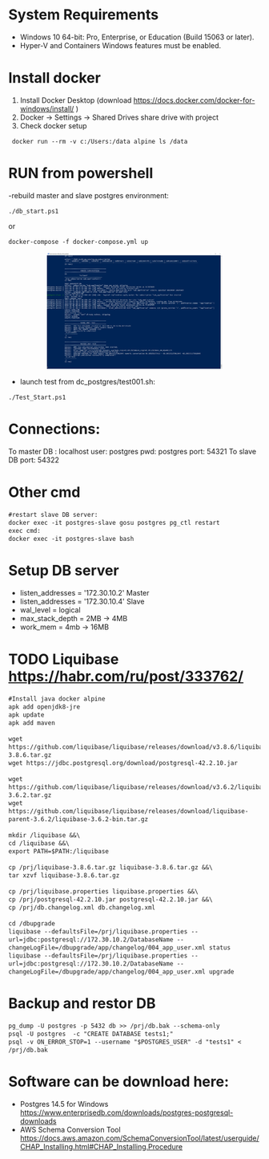# System Requirements
- Windows 10 64-bit: Pro, Enterprise, or Education (Build 15063 or later).
- Hyper-V and Containers Windows features must be enabled.
	
# Install docker 
1. Install Docker Desktop (download https://docs.docker.com/docker-for-windows/install/ )
2. Docker -> Settings -> Shared Drives   share drive with project
3. Check docker setup
```
 docker run --rm -v c:/Users:/data alpine ls /data
```
 
# RUN from powershell
-rebuild master and slave postgres environment:
```
./db_start.ps1    
```
or 
```
docker-compose -f docker-compose.yml up   
```
<p align="center">
  <img src="./doc/img/testlog.jpg" width="350" alt="accessibility text">
</p>

- launch test from dc_postgres/test001.sh:
```
./Test_Start.ps1
```

# Connections:
To master DB :
		localhost
user: 	postgres
pwd: 	postgres
port: 	54321
To slave DB
port:   54322


# Other cmd
```
#restart slave DB server:
docker exec -it postgres-slave gosu postgres pg_ctl restart
exec cmd:
docker exec -it postgres-slave bash
```

# Setup DB server
- listen_addresses = '172.30.10.2' Master
- listen_addresses = '172.30.10.4' Slave
- wal_level = logical	
- max_stack_depth = 2MB -> 4MB
- work_mem = 4mb -> 16MB

	
# TODO Liquibase https://habr.com/ru/post/333762/
```
#Install java docker alpine
apk add openjdk8-jre
apk update
apk add maven

wget https://github.com/liquibase/liquibase/releases/download/v3.8.6/liquibase-3.8.6.tar.gz
wget https://jdbc.postgresql.org/download/postgresql-42.2.10.jar

wget https://github.com/liquibase/liquibase/releases/download/v3.6.2/liquibase-3.6.2.tar.gz
wget https://github.com/liquibase/liquibase/releases/download/liquibase-parent-3.6.2/liquibase-3.6.2-bin.tar.gz

mkdir /liquibase &&\
cd /liquibase &&\
export PATH=$PATH:/liquibase 

cp /prj/liquibase-3.8.6.tar.gz liquibase-3.8.6.tar.gz &&\
tar xzvf liquibase-3.8.6.tar.gz

cp /prj/liquibase.properties liquibase.properties &&\
cp /prj/postgresql-42.2.10.jar postgresql-42.2.10.jar &&\
cp /prj/db.changelog.xml db.changelog.xml

cd /dbupgrade
liquibase --defaultsFile=/prj/liquibase.properties --url=jdbc:postgresql://172.30.10.2/DatabaseName --changeLogFile=/dbupgrade/app/changelog/004_app_user.xml status
liquibase --defaultsFile=/prj/liquibase.properties --url=jdbc:postgresql://172.30.10.2/DatabaseName --changeLogFile=/dbupgrade/app/changelog/004_app_user.xml upgrade
```

# Backup and restor DB
```
pg_dump -U postgres -p 5432 db >> /prj/db.bak --schema-only
psql -U postgres  -c "CREATE DATABASE tests1;"
psql -v ON_ERROR_STOP=1 --username "$POSTGRES_USER" -d "tests1" < /prj/db.bak
```

# Software can be download here: 
- Postgres 14.5 for Windows https://www.enterprisedb.com/downloads/postgres-postgresql-downloads
- AWS Schema Conversion Tool https://docs.aws.amazon.com/SchemaConversionTool/latest/userguide/CHAP_Installing.html#CHAP_Installing.Procedure
